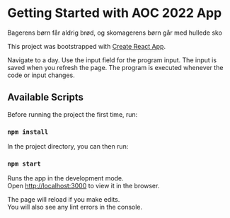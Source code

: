 # Getting Started with AOC 2022 App
Bagerens børn får aldrig brød, og skomagerens børn går med hullede sko

This project was bootstrapped with [Create React App](https://github.com/facebook/create-react-app).

Navigate to a day. Use the input field for the program input. The input is saved when you refresh the page.
The program is executed whenever the code or input changes.

## Available Scripts

Before running the project the first time, run:

### `npm install`

In the project directory, you can then run:

### `npm start`

Runs the app in the development mode.\
Open [http://localhost:3000](http://localhost:3000) to view it in the browser.

The page will reload if you make edits.\
You will also see any lint errors in the console.
